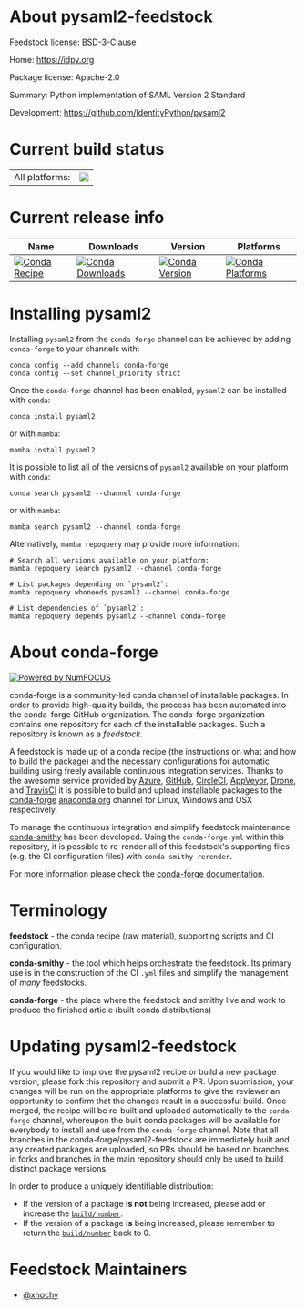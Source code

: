 About pysaml2-feedstock
=======================

Feedstock license: [BSD-3-Clause](https://github.com/conda-forge/pysaml2-feedstock/blob/main/LICENSE.txt)

Home: https://idpy.org

Package license: Apache-2.0

Summary: Python implementation of SAML Version 2 Standard

Development: https://github.com/IdentityPython/pysaml2

Current build status
====================


<table><tr><td>All platforms:</td>
    <td>
      <a href="https://dev.azure.com/conda-forge/feedstock-builds/_build/latest?definitionId=15180&branchName=main">
        <img src="https://dev.azure.com/conda-forge/feedstock-builds/_apis/build/status/pysaml2-feedstock?branchName=main">
      </a>
    </td>
  </tr>
</table>

Current release info
====================

| Name | Downloads | Version | Platforms |
| --- | --- | --- | --- |
| [![Conda Recipe](https://img.shields.io/badge/recipe-pysaml2-green.svg)](https://anaconda.org/conda-forge/pysaml2) | [![Conda Downloads](https://img.shields.io/conda/dn/conda-forge/pysaml2.svg)](https://anaconda.org/conda-forge/pysaml2) | [![Conda Version](https://img.shields.io/conda/vn/conda-forge/pysaml2.svg)](https://anaconda.org/conda-forge/pysaml2) | [![Conda Platforms](https://img.shields.io/conda/pn/conda-forge/pysaml2.svg)](https://anaconda.org/conda-forge/pysaml2) |

Installing pysaml2
==================

Installing `pysaml2` from the `conda-forge` channel can be achieved by adding `conda-forge` to your channels with:

```
conda config --add channels conda-forge
conda config --set channel_priority strict
```

Once the `conda-forge` channel has been enabled, `pysaml2` can be installed with `conda`:

```
conda install pysaml2
```

or with `mamba`:

```
mamba install pysaml2
```

It is possible to list all of the versions of `pysaml2` available on your platform with `conda`:

```
conda search pysaml2 --channel conda-forge
```

or with `mamba`:

```
mamba search pysaml2 --channel conda-forge
```

Alternatively, `mamba repoquery` may provide more information:

```
# Search all versions available on your platform:
mamba repoquery search pysaml2 --channel conda-forge

# List packages depending on `pysaml2`:
mamba repoquery whoneeds pysaml2 --channel conda-forge

# List dependencies of `pysaml2`:
mamba repoquery depends pysaml2 --channel conda-forge
```


About conda-forge
=================

[![Powered by
NumFOCUS](https://img.shields.io/badge/powered%20by-NumFOCUS-orange.svg?style=flat&colorA=E1523D&colorB=007D8A)](https://numfocus.org)

conda-forge is a community-led conda channel of installable packages.
In order to provide high-quality builds, the process has been automated into the
conda-forge GitHub organization. The conda-forge organization contains one repository
for each of the installable packages. Such a repository is known as a *feedstock*.

A feedstock is made up of a conda recipe (the instructions on what and how to build
the package) and the necessary configurations for automatic building using freely
available continuous integration services. Thanks to the awesome service provided by
[Azure](https://azure.microsoft.com/en-us/services/devops/), [GitHub](https://github.com/),
[CircleCI](https://circleci.com/), [AppVeyor](https://www.appveyor.com/),
[Drone](https://cloud.drone.io/welcome), and [TravisCI](https://travis-ci.com/)
it is possible to build and upload installable packages to the
[conda-forge](https://anaconda.org/conda-forge) [anaconda.org](https://anaconda.org/)
channel for Linux, Windows and OSX respectively.

To manage the continuous integration and simplify feedstock maintenance
[conda-smithy](https://github.com/conda-forge/conda-smithy) has been developed.
Using the ``conda-forge.yml`` within this repository, it is possible to re-render all of
this feedstock's supporting files (e.g. the CI configuration files) with ``conda smithy rerender``.

For more information please check the [conda-forge documentation](https://conda-forge.org/docs/).

Terminology
===========

**feedstock** - the conda recipe (raw material), supporting scripts and CI configuration.

**conda-smithy** - the tool which helps orchestrate the feedstock.
                   Its primary use is in the construction of the CI ``.yml`` files
                   and simplify the management of *many* feedstocks.

**conda-forge** - the place where the feedstock and smithy live and work to
                  produce the finished article (built conda distributions)


Updating pysaml2-feedstock
==========================

If you would like to improve the pysaml2 recipe or build a new
package version, please fork this repository and submit a PR. Upon submission,
your changes will be run on the appropriate platforms to give the reviewer an
opportunity to confirm that the changes result in a successful build. Once
merged, the recipe will be re-built and uploaded automatically to the
`conda-forge` channel, whereupon the built conda packages will be available for
everybody to install and use from the `conda-forge` channel.
Note that all branches in the conda-forge/pysaml2-feedstock are
immediately built and any created packages are uploaded, so PRs should be based
on branches in forks and branches in the main repository should only be used to
build distinct package versions.

In order to produce a uniquely identifiable distribution:
 * If the version of a package **is not** being increased, please add or increase
   the [``build/number``](https://docs.conda.io/projects/conda-build/en/latest/resources/define-metadata.html#build-number-and-string).
 * If the version of a package **is** being increased, please remember to return
   the [``build/number``](https://docs.conda.io/projects/conda-build/en/latest/resources/define-metadata.html#build-number-and-string)
   back to 0.

Feedstock Maintainers
=====================

* [@xhochy](https://github.com/xhochy/)

